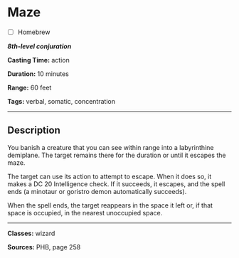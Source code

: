 # Maze

- [ ] Homebrew

***8th-level conjuration***

**Casting Time:** action

**Duration:** 10 minutes

**Range:** 60 feet

**Tags:** verbal, somatic, concentration

---

## Description
You banish a creature that you can see within range into a labyrinthine demiplane.
The target remains there for the duration or until it escapes the maze.

The target can use its action to attempt to escape.
When it does so, it makes a DC 20 Intelligence check.
If it succeeds, it escapes, and the spell ends (a minotaur or goristro demon automatically succeeds).

When the spell ends, the target reappears in the space it left or, if that space is occupied, in the nearest unoccupied space.

---

**Classes:** wizard

**Sources:** PHB, page 258
